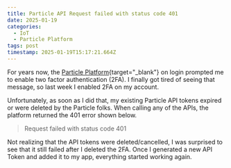 ```yaml
---
title: Particle API Request failed with status code 401
date: 2025-01-19
categories:
  - IoT
  - Particle Platform
tags: post
timestamp: 2025-01-19T15:17:21.664Z
---
```


For years now, the [Particle Platform](https://particle.io){target="_blank"} on login prompted me to enable two factor authentication (2FA). I finally got tired of seeing that message, so last week I enabled 2FA on my account. 

Unfortunately, as soon as I did that, my existing Particle API tokens expired or were deleted by the Particle folks. When calling any of the APIs, the platform returned the 401 error shown below. 

> Request failed with status code 401

Not realizing that the API tokens were deleted/cancelled, I was surprised to see that it still failed after I deleted the 2FA. Once I generated a new API Token and added it to my app, everything started working again. 
